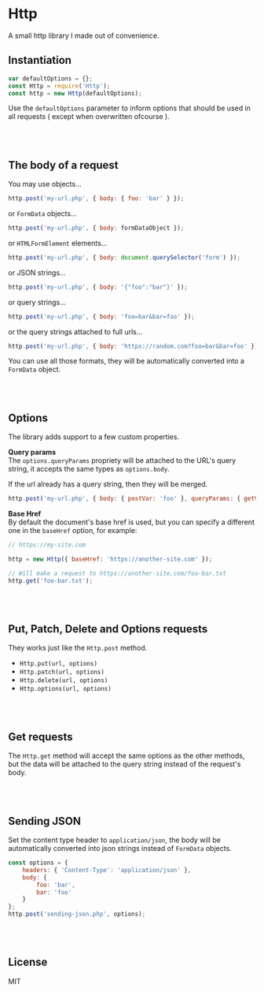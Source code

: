 # Http

A small http library I made out of convenience.

## Instantiation

```js
var defaultOptions = {};
const Http = require('Http');
const http = new Http(defaultOptions);
```

Use the `defaultOptions` parameter to inform options that should be used in all requests ( except when overwritten ofcourse ).

<br><br>

## The body of a request

You may use objects...

```js
http.post('my-url.php', { body: { foo: 'bar' } });
```

or `FormData` objects...

```js
http.post('my-url.php', { body: formDataObject });
```

or `HTMLFormElement` elements...

```js
http.post('my-url.php', { body: document.querySelector('form') });
```

or JSON strings...

```js
http.post('my-url.php', { body: '{"foo":"bar"}' });
```

or query strings...

```js
http.post('my-url.php', { body: 'foo=bar&bar=foo' });
```

or the query strings attached to full urls...

```js
http.post('my-url.php', { body: 'https://random.com?foo=bar&bar=foo' });
```

You can use all those formats, they will be automatically converted into a `FormData` object.

<br><br>

## Options

The library adds support to a few custom properties.  

**Query params**  
The `options.queryParams` propriety will be attached to the URL's query string, it accepts the same types as `options.body`.

If the url already has a query string, then they will be merged.

```js
http.post('my-url.php', { body: { postVar: 'foo' }, queryParams: { getVar: 'bar' } });
```

**Base Href**  
By default the document's base href is used, but you can specify a different one in the `baseHref` option, for example:

```js
// https://my-site.com

http = new Http({ baseHref: 'https://another-site.com' });

// Will make a request to https://another-site.com/foo-bar.txt
http.get('foo-bar.txt');
```

<br><br>

## Put, Patch, Delete and Options requests

They works just like the `Http.post` method.

- `Http.put(url, options)`
- `Http.patch(url, options)`
- `Http.delete(url, options)`
- `Http.options(url, options)`

<br><br>

## Get requests

The `Http.get` method will accept the same options as the other methods, but 
the data will be attached to the query string instead of the request's body.

<br><br>

## Sending JSON

Set the content type header to `application/json`, the body will be automatically 
converted into json strings instead of `FormData` objects.

```js
const options = {
    headers: { 'Content-Type': 'application/json' },
    body: {
        foo: 'bar',
        bar: 'foo'
    }
};
http.post('sending-json.php', options);
```

<br><br>

## License

MIT